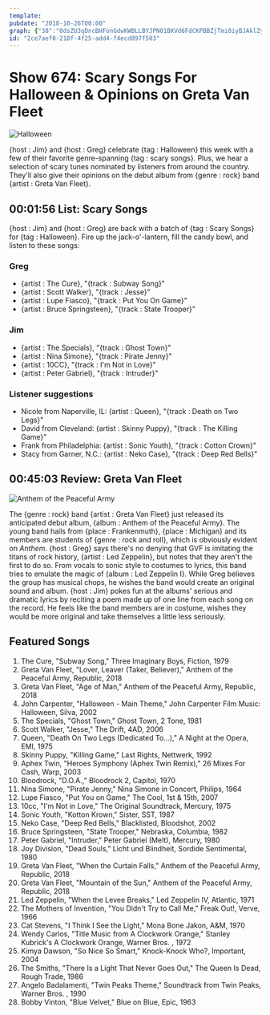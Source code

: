```yaml
---
template: 
pubdate: "2018-10-26T00:00"
graph: {"38":"0dsZU3qDncBHFonGdwKWBLLBYJPN01BKVd6FdCKPBBZjTmi0iyBJAklZyuu5BJDxjGPpGvQ8JCBU3u5dBE6vIEw1YJxY2v0zffK1S3ttlhRmxfqoBuxqwR7k","233":"BMlTxDbpLnDbpLnyLPXkDbpLnoHqe9DbpLnw37qxDbpLnHnXAE"}
id: "2ce7aef0-218f-4f25-add4-f4ecd097f503"
---
```






# Show 674: Scary Songs For Halloween & Opinions on Greta Van Fleet

![Halloween](https://static.soundopinions.org/images/2018/halloween.jpg)

{host : Jim} and {host : Greg} celebrate {tag : Halloween} this week with a few of their favorite genre-spanning {tag : scary songs}. Plus, we hear a selection of scary tunes nominated by listeners from around the country. They'll also give their opinions on the debut album from {genre : rock} band {artist : Greta Van Fleet}.



## 00:01:56 List: Scary Songs

{host : Jim} and {host : Greg} are back with a batch of {tag : Scary Songs} for {tag : Halloween}. Fire up the jack-o'-lantern, fill the candy bowl, and listen to these songs:


### Greg

- {artist : The Cure}, "{track : Subway Song}"
- {artist : Scott Walker}, "{track : Jesse}"
- {artist : Lupe Fiasco}, "{track : Put You On Game}"
- {artist : Bruce Springsteen}, "{track : State Trooper}"


### Jim

- {artist : The Specials}, "{track : Ghost Town}"
- {artist : Nina Simone}, "{track : Pirate Jenny}"
- {artist : 10CC}, "{track : I'm Not in Love}"
- {artist : Peter Gabriel}, "{track : Intruder}"


### Listener suggestions

- Nicole from Naperville, IL: {artist : Queen}, "{track : Death on Two Legs}"
- David from Cleveland: {artist : Skinny Puppy}, "{track : The Killing Game}"
- Frank from Philadelphia: {artist : Sonic Youth}, "{track : Cotton Crown}"
- Stacy from Garner, N.C.: {artist : Neko Case}, "{track : Deep Red Bells}"



## 00:45:03 Review: Greta Van Fleet

![Anthem of the Peaceful Army](https://static.soundopinions.org/assets/674/2330.jpg)

The {genre : rock} band {artist : Greta Van Fleet} just released its anticipated debut album, {album : Anthem of the Peaceful Army}. The young band hails from {place : Frankenmuth}, {place : Michigan} and its members are students of {genre : rock and roll}, which is obviously evident on *Anthem*. {host : Greg} says there's no denying that GVF is imitating the titans of rock history, {artist : Led Zeppelin}, but notes that they aren't the first to do so. From vocals to sonic style to costumes to lyrics, this band tries to emulate the magic of {album : Led Zeppelin I}. While Greg believes the group has musical chops, he wishes the band would create an original sound and album. {host : Jim} pokes fun at the albums' serious and dramatic lyrics by reciting a poem made up of one line from each song on the record. He feels like the band members are in costume, wishes they would be more original and take themselves a little less seriously.



## Featured Songs

1. The Cure, "Subway Song," Three Imaginary Boys, Fiction, 1979
2. Greta Van Fleet, "Lover, Leaver (Taker, Believer)," Anthem of the Peaceful Army, Republic, 2018
3. Greta Van Fleet, "Age of Man," Anthem of the Peaceful Army, Republic, 2018
4. John Carpenter, "Halloween - Main Theme," John Carpenter Film Music: Halloween, Silva, 2002
5. The Specials, "Ghost Town," Ghost Town, 2 Tone, 1981
6. Scott Walker, "Jesse," The Drift, 4AD, 2006
7. Queen, "Death On Two Legs (Dedicated To...)," A Night at the Opera, EMI, 1975
8. Skinny Puppy, "Killing Game," Last Rights, Nettwerk, 1992
9. Aphex Twin, "Heroes Symphony (Aphex Twin Remix)," 26 Mixes For Cash, Warp, 2003
10. Bloodrock, "D.O.A.," Bloodrock 2, Capitol, 1970
11. Nina Simone, "Pirate Jenny," Nina Simone in Concert, Philips, 1964
12. Lupe Fiasco, "Put You on Game," The Cool, 1st & 15th, 2007
13. 10cc, "I'm Not in Love," The Original Soundtrack, Mercury, 1975
14. Sonic Youth, "Kotton Krown," Sister, SST, 1987
15. Neko Case, "Deep Red Bells," Blacklisted, Bloodshot, 2002
16. Bruce Springsteen, "State Trooper," Nebraska, Columbia, 1982
17. Peter Gabriel, "Intruder," Peter Gabriel (Melt), Mercury, 1980
18. Joy Division, "Dead Souls," Licht und Blindheit, Sordide Sentimental, 1980
19. Greta Van Fleet, "When the Curtain Falls," Anthem of the Peaceful Army, Republic, 2018
20. Greta Van Fleet, "Mountain of the Sun," Anthem of the Peaceful Army, Republic, 2018
21. Led Zeppelin, "When the Levee Breaks," Led Zeppelin IV, Atlantic, 1971
22. The Mothers of Invention, "You Didn't Try to Call Me," Freak Out!, Verve, 1966
23. Cat Stevens, "I Think I See the Light," Mona Bone Jakon, A&M, 1970
24. Wendy Carlos, "Title Music from A Clockwork Orange," Stanley Kubrick's A Clockwork Orange, Warner Bros. , 1972
25. Kimya Dawson, "So Nice So Smart," Knock-Knock Who?, Important, 2004
26. The Smiths, "There Is a Light That Never Goes Out," The Queen Is Dead, Rough Trade, 1986
27. Angelo Badalamenti, "Twin Peaks Theme," Soundtrack from Twin Peaks, Warner Bros. , 1990
28. Bobby Vinton, "Blue Velvet," Blue on Blue, Epic, 1963